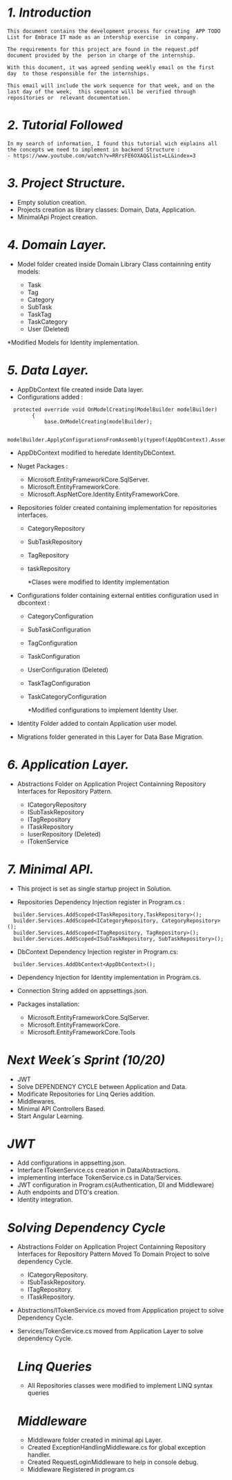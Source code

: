 # ***1. Introduction***

	This document contains the development process for creating  APP TODO List for Embrace IT made as an intership exercise  in company.

	The requirements for this project are found in the request.pdf document provided by the  person in charge of the internship.

	With this document, it was agreed sending weekly email on the first day  to those responsible for the internships.

	This email will include the work sequence for that week, and on the last day of the week,  this sequence will be verified through repositories or  relevant documentation.

# ***2. Tutorial Followed***

	In my search of information, I found this tutorial wich explains all the concepts we need to implement in backend Structure : 
	- https://www.youtube.com/watch?v=RRrsFE6OXAQ&list=LL&index=3 
  
# ***3. Project Structure.***
  
  - Empty solution creation.
  - Projects creation as library classes:  Domain, Data, Application.
  - MinimalApi Project creation.

# ***4. Domain Layer.***

- Model folder created inside Domain Library Class containning entity models:
  
  - Task
  - Tag
  - Category
  - SubTask
  - TaskTag
  - TaskCategory
  - User (Deleted)

*Modified Models for Identity implementation.

# ***5. Data Layer.***

- AppDbContext file created inside Data layer.
- Configurations added :

```
  protected override void OnModelCreating(ModelBuilder modelBuilder)
        {
            base.OnModelCreating(modelBuilder);
            
            modelBuilder.ApplyConfigurationsFromAssembly(typeof(AppDbContext).Assembly);
```

- AppDbContext modified to heredate IdentityDbContext.

- Nuget Packages :
  - Microsoft.EntityFrameworkCore.SqlServer. 
  - Microsoft.EntityFrameworkCore.
  - Microsoft.AspNetCore.Identity.EntityFrameworkCore.

- Repositories folder created containing implementation for repositories interfaces.
  - CategoryRepository
  - SubTaskRepository
  - TagRepository
  - taskRepository

	*Clases were modified to Identity implementation

- Configurations folder containing external entities configuration used in dbcontext :

  - CategoryConfiguration
  - SubTaskConfiguration
  - TagConfiguration
  - TaskConfiguration
  - UserConfiguration (Deleted)
  - TaskTagConfiguration
  - TaskCategoryConfiguration

	*Modified configurations to implement Identity User.

- Identity Folder added to contain Application user model.

- Migrations folder generated in this Layer for Data Base Migration.
  

# ***6. Application Layer.***
	
- Abstractions Folder on Application Project Containning Repository Interfaces for Repository Pattern.

  - ICategoryRepository
  - ISubTaskRepository
  - ITagRepository
  - ITaskRepository
  - IuserRepository (Deleted)
  - ITokenService

# ***7. Minimal API.***

  - This project is set as single startup project in Solution.
    
  - Repositories Dependency Injection register in Program.cs :

  ```
    builder.Services.AddScoped<ITaskRepository,TaskRepository>();
    builder.Services.AddScoped<ICategoryRepository, CategoryRepository>();
    builder.Services.AddScoped<ITagRepository, TagRepository>();
    builder.Services.AddScoped<ISubTaskRepository, SubTaskRepository>();
  ```

  - DbContext Dependency Injection register in Program.cs:
  ```
    builder.Services.AddDbContext<AppDbContext>();   
  ```

  - Dependency Injection for Identity implementation in Program.cs.
  
  - Connection String added on appsettings.json.

  - Packages installation:

    - Microsoft.EntityFrameworkCore.SqlServer.
    - Microsoft.EntityFrameworkCore.
    - Microsoft.EntityFrameworkCore.Tools

# ***Next Week´s Sprint (10/20)***

- JWT
- Solve DEPENDENCY CYCLE between Application and Data.
- Modificate Repositories for Linq Qeries addition.
- Middlewares.
- Minimal API Controllers Based.
- Start Angular Learning.

# ***JWT***

- Add configurations in appsetting.json.
- Interface ITokenService.cs creation in Data/Abstractions.
- implementing interface TokenService.cs in Data/Services.
- JWT configuration in Program.cs(Authentication, DI and Middleware)
- Auth endpoints and DTO's creation.
- Identity integration.

# ***Solving Dependency Cycle***

- Abstractions Folder on Application Project Containning Repository Interfaces for Repository Pattern Moved To Domain Project to solve dependency Cycle.

  - ICategoryRepository.
  - ISubTaskRepository.
  - ITagRepository.
  - ITaskRepository.
 
- Abstractions/ITokenService.cs moved from Appplication project to solve Dependency Cycle.

- Services/TokenService.cs moved from Application Layer to solve dependency Cycle.

  # ***Linq Queries***

  - All Repositories classes were modified to implement LINQ syntax queries
 
  # ***Middleware***

  - Middleware folder created in minimal api Layer.
  - Created ExceptionHandlingMiddleware.cs for global exception handler.
  - Created RequestLoginMiddleware to help in console debug.
  - Middleware Registered in program.cs

